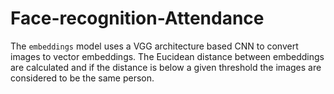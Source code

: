 # Face-recognition-Attendance

The `embeddings` model uses a VGG architecture based CNN to convert images to vector embeddings. The Eucidean distance between embeddings are calculated and if the distance is below a given threshold the images are considered to be the same person.

